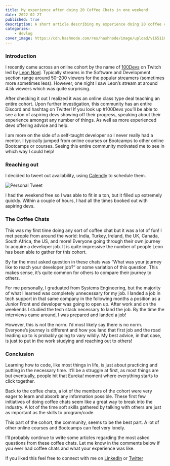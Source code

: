 ```yaml
---
title: My experience after doing 20 Coffee Chats in one weekend
date: 2022-02-27
published: true
description: A short article describing my experience doing 20 coffee chats over a weekend with aspiring developers in the 100Devs community.
categories:
    - devlog
cover_image: https://cdn.hashnode.com/res/hashnode/image/upload/v1651102884579/Afqf9OTdQ.png
---
```


### Introduction

I recently came across an online cohort by the name of [100Devs](https://leonnoel.com/100devs/) on Twitch led by [Leon Noel](https://twitter.com/leonnoel). Typically streams in the Software and Development section range around 50–200 viewers for the popular streamers (sometimes more sometimes less). However, one night I saw Leon’s stream at around 4.5k viewers which was quite surprising.

After checking it out I realized it was an online class type deal teaching an entire cohort. Upon further investigation, this community has an entire Discord and hashtag on Twitter! If you look up #100Devs you’ll be able to see a ton of aspiring devs showing off their progress, speaking about their experience amongst any number of things. As well as more experienced devs offering advice and help.

I am more on the side of a self-taught developer so I never really had a mentor. I typically jumped from online courses or Bootcamps to other online Bootcamps or courses. Seeing this entire community motivated me to see in which way I could help!

### Reaching out

I decided to tweet out availability, using [Calendly](https://calendly.com/) to schedule them.

![Personal Tweet](https://cdn.hashnode.com/res/hashnode/image/upload/v1645963615103/Nb_oLEgkZ.png)

I had the weekend free so I was able to fit in a ton, but it filled up extremely quickly. Within a couple of hours, I had all the times booked out with aspiring devs.

### The Coffee Chats

This was my first time doing any sort of coffee chat but it was a lot of fun! I met people from around the world: India, Turkey, Ireland, the UK, Canada, South Africa, the US, and more! Everyone going through their own journey to acquire a developer job. It is quite impressive the number of people Leon has been able to gather for this cohort.

By far the most asked question in these chats was “What was your journey like to reach your developer job?” or some variation of this question. This makes sense, it’s quite common for others to compare their journey to others.

For me personally, I graduated from Systems Engineering, but the majority of what I learned was completely unnecessary for my job. I landed a job in tech support in that same company in the following months a position as a Junior Front end developer was going to open up. After work and on the weekends I studied the tech stack necessary to land the job. By the time the interviews came around, I was prepared and landed a job!

However, this is not the norm. I’d most likely say there is no norm. Everyone’s journey is different and how you land that first job and the road leading up to is probably going to vary wildly. My best advice, in that case, is just to put in the work studying and reaching out to others!

### Conclusion

Learning how to code, like most things in life, is just about practicing and putting in the necessary time. It’ll be a struggle at first, as most things are but eventually, people hit that Eureka! moment where everything starts to click together.

Back to the coffee chats, a lot of the members of the cohort were very eager to learn and absorb any information possible. These first few initiatives of doing coffee chats seem like a great way to break into the industry. A lot of the time soft skills gathered by talking with others are just as important as the skills to program/code.

This part of the cohort, the community, seems to be the best part. A lot of other online courses and Bootcamps can feel very lonely.

I’ll probably continue to write some articles regarding the most asked questions from these coffee chats. Let me know in the comments below if you ever had coffee chats and what your experience was like.

If you liked this feel free to connect with me on [LinkedIn](https://www.linkedin.com/in/diego-ballesteros-9468a7136/) or [Twitter](https://twitter.com/relatablecoder)
